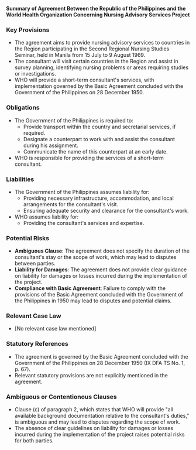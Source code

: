 **Summary of Agreement Between the Republic of the Philippines and the World Health Organization Concerning Nursing Advisory Services Project**

### Key Provisions

* The agreement aims to provide nursing advisory services to countries in the Region participating in the Second Regional Nursing Studies Seminar, held in Manila from 15 July to 9 August 1969.
* The consultant will visit certain countries in the Region and assist in survey planning, identifying nursing problems or areas requiring studies or investigations.
* WHO will provide a short-term consultant's services, with implementation governed by the Basic Agreement concluded with the Government of the Philippines on 28 December 1950.

### Obligations

* The Government of the Philippines is required to:
	+ Provide transport within the country and secretarial services, if required.
	+ Designate a counterpart to work with and assist the consultant during his assignment.
	+ Communicate the name of this counterpart at an early date.
* WHO is responsible for providing the services of a short-term consultant.

### Liabilities

* The Government of the Philippines assumes liability for:
	+ Providing necessary infrastructure, accommodation, and local arrangements for the consultant's visit.
	+ Ensuring adequate security and clearance for the consultant's work.
* WHO assumes liability for:
	+ Providing the consultant's services and expertise.

### Potential Risks

* **Ambiguous Clause**: The agreement does not specify the duration of the consultant's stay or the scope of work, which may lead to disputes between parties.
* **Liability for Damages**: The agreement does not provide clear guidance on liability for damages or losses incurred during the implementation of the project.
* **Compliance with Basic Agreement**: Failure to comply with the provisions of the Basic Agreement concluded with the Government of the Philippines in 1950 may lead to disputes and potential claims.

### Relevant Case Law

* [No relevant case law mentioned]

### Statutory References

* The agreement is governed by the Basic Agreement concluded with the Government of the Philippines on 28 December 1950 (IX DFA TS No. 1, p. 67).
* Relevant statutory provisions are not explicitly mentioned in the agreement.

### Ambiguous or Contentionous Clauses

* Clause (c) of paragraph 2, which states that WHO will provide "all available background documentation relative to the consultant's duties," is ambiguous and may lead to disputes regarding the scope of work.
* The absence of clear guidelines on liability for damages or losses incurred during the implementation of the project raises potential risks for both parties.